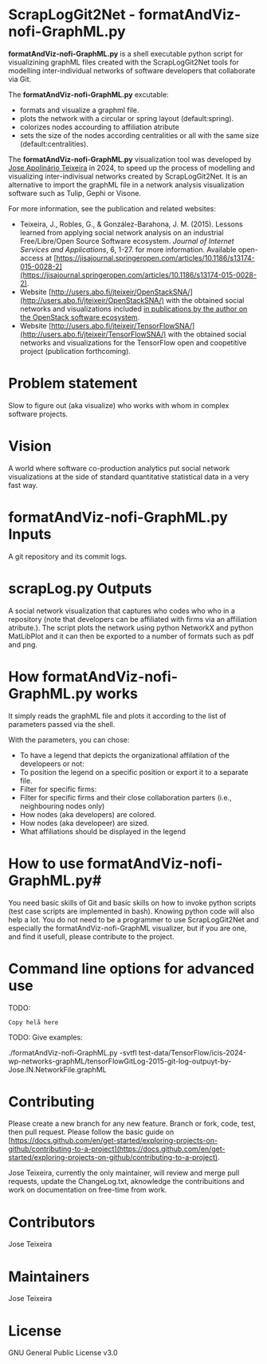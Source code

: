 # ScrapLogGit2Net - formatAndViz-nofi-GraphML.py

**formatAndViz-nofi-GraphML.py** is a shell executable python script for visualizining graphML files created with the ScrapLogGit2Net tools for modelling inter-individual networks of software developers that collaborate via Git.

The **formatAndViz-nofi-GraphML.py** excutable:  
- formats and visualize a graphml file.
- plots the network with a circular or spring layout (default:spring). 
- colorizes nodes accourding to affiliation atribute
- sets the size of the nodes according centralities or all with the same size (default:centralities). 


The **formatAndViz-nofi-GraphML.py** visualization tool was developed by [Jose Apolinário Teixeira](http://users.abo.fi/jteixeir/) in 2024, to speed up the process of modelling and visualizing inter-indivisual networks created by ScrapLogGit2Net. It is an alternative to import the graphML file in a network analysis visualization software such as Tulip, Gephi or Visone. 

For more information, see the publication and related websites: 

- Teixeira, J., Robles, G., & González-Barahona, J. M. (2015). Lessons learned from applying social network analysis on an industrial Free/Libre/Open Source Software ecosystem. *Journal of Internet Services and Applications*, 6, 1-27. for more information. Available open-access at  [https://jisajournal.springeropen.com/articles/10.1186/s13174-015-0028-2](https://jisajournal.springeropen.com/articles/10.1186/s13174-015-0028-2).
- Website [http://users.abo.fi/jteixeir/OpenStackSNA/](http://users.abo.fi/jteixeir/OpenStackSNA/) with the obtained social networks and visualizations included [in publications by the author on the OpenStack software ecosystem](http://users.abo.fi/jteixeir/#pub).
- Website [http://users.abo.fi/jteixeir/TensorFlowSNA/](http://users.abo.fi/jteixeir/TensorFlowSNA/) with the obtained social networks and visualizations for the TensorFlow open and coopetitive project (publication forthcoming). 


# Problem statement # 
Slow to figure out (aka visualize) who works with whom in complex software projects. 

# Vision
A world where software co-production analytics put social network visualizations at the side of standard quantitative statistical data in a very fast way. 


# **formatAndViz-nofi-GraphML.py** Inputs #

A git repository and its commit logs.

# **scrapLog.py** Outputs #
A social network visualization that captures who codes who who in a repository (note that developers can be affiliated with firms via an affiliation atribute.). The script plots the network using python NetworkX and python MatLibPlot and it can then be exported to a number of formats such as pdf and png. 

# How  **formatAndViz-nofi-GraphML.py** works #

It simply reads the graphML file and plots it according to the list of parameters passed via the shell. 

With the parameters, you can chose: 
- To have a legend that depicts the organizational affilation of the developeers or not:
- To position the legend on a specific position or export it to a separate file. 
- Filter for specific firms:
- Filter for specific firms and their close collaboration parters (i.e., neighbouring nodes only)
- How nodes (aka developers) are colored.
- How nodes (aka developeer)  are sized.
- What affiliations should be displayed in the legend 
  
# How to use  **formatAndViz-nofi-GraphML.py**#

You need basic skills of Git and basic skills on how to invoke python scripts (test case scripts are implemented in bash).  Knowing python code will also help a lot. 
You do not need to be a programmer to use ScrapLogGit2Net and especially the formatAndViz-nofi-GraphML visualizer, but if you are one, and find it usefull, please contribute to the project. 


# Command line options for advanced use

TODO: 

```
Copy helå here

```

TODO:
Give examples:

./formatAndViz-nofi-GraphML.py  -svtfl test-data/TensorFlow/icis-2024-wp-networks-graphML/tensorFlowGitLog-2015-git-log-outpuyt-by-Jose.IN.NetworkFile.graphML 


# Contributing 
Please create a new branch for any new feature. Branch or fork, code, test, then pull request. Please follow the basic guide on [https://docs.github.com/en/get-started/exploring-projects-on-github/contributing-to-a-project](https://docs.github.com/en/get-started/exploring-projects-on-github/contributing-to-a-project). 

Jose Teixeira, currently the only maintainer,  will review and merge pull requests, update the ChangeLog.txt, aknowledge the contribuitions and work on documentation on free-time from work. 

# Contributors 
Jose Teixeira

# Maintainers  
Jose Teixeira

# License 
GNU General Public License v3.0
